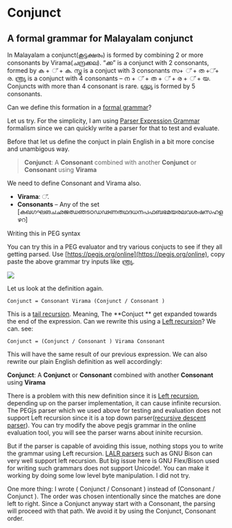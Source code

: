 # Conjunct

## A formal grammar for Malayalam conjunct

In Malayalam a conjunct\(കൂട്ടക്ഷരം\) is formed by combining 2 or more consonants by Virama\(ചന്ദ്രക്കല\).  “ക്ക” is a conjunct with 2 consonants, formed by ക + ് + ക. സ്ത്ര is a conjuct with 3 consonants സ+ ് + ത +്+ ര. ന്ത്ര്യ  is a conjunct with 4 consonants – ന + ് + ത + ് + ര + ് + യ. Conjuncts with more than 4 consonant is rare. ഗ്ദ്ധ്ര്യ is formed by 5 consonants.

Can we define this formation in a [formal grammar](https://en.wikipedia.org/wiki/Formal_grammar)?

Let us try. For the simplicity, I am using [Parser Expression Grammar](https://en.wikipedia.org/wiki/Parsing_expression_grammar) formalism since we can quickly write a parser for that to test and evaluate.

Before that let us define the conjuct in plain English in a bit more concise and unambigous way.

> **Conjunct**: A **Consonant** combined with another **Conjunct** or **Consonant** using **Virama**

We need to define Consonant and Virama also.

* **Virama**:   ്.
* **Consonants** – Any of the set \[കഖഗഘങചഛജഝഞടഠഡഢണതഥദധനപഫബഭമയരലവശഷസഹളഴറ\]

Writing this in PEG syntax

You can try this in a PEG evaluator and try various conjucts to see if they all getting parsed. Use [https://pegjs.org/online](https://pegjs.org/online), copy paste the above grammar try inputs like ന്ത്ര്യ.

![](https://thottingal.in/wp-content/uploads/2017/05/photo_2017-05-21_11-23-46-1024x329.jpg)

Let us look at the definition again.

```text
Conjunct = Consonant Virama (Conjunct / Consonant )
```

This is a [tail recursion](https://en.wikipedia.org/wiki/Tail-recursion&redirect=no). Meaning, The \*\*Conjuct \*\* get expanded towards the end of the expression. Can we rewrite this using a [Left recursion](https://en.wikipedia.org/wiki/Left_recursion)? We can. see:

```text
Conjunct = (Conjunct / Consonant ) Virama Consonant
```

This will have the same result of our previous expression. We can also rewrite our plain English definition as well accordingly:

**Conjunct**: A **Conjunct** or **Consonant**  combined with another **Consonant** using **Virama**

There is a problem with this new definition since it is [Left recursion](https://en.wikipedia.org/wiki/Left_recursion), depending up on the parser implementation, it can cause infinite recursion. The PEGjs parser which we used above for testing and evaluation does not support Left recursion since it is a top down parser\([recursive descent parser](https://en.wikipedia.org/wiki/Recursive_descent_parser)\). You can try modify the above pegjs grammar in the online evaluation tool, you will see the parser warns about ininite recursion.

But if the parser is capable of avoiding this issue, nothing stops you to write the grammar using Left recursion. [LALR parsers](https://en.wikipedia.org/wiki/LALR_parser) such as GNU Bison can very well support left recursion. But big issue here is GNU Flex/Bison used for writing such grammars does not support Unicode!. You can make it working by doing some low level byte manipulation. I did not try.

One more thing: I wrote \( Conjunct / Consonant \) instead of \(Consonant / Conjunct \). The order was chosen intentionally since the matches are done left to right. Since a Conjunct anyway start with a Consonant, the parsing will proceed with that path. We avoid it by using the Conjunct, Consonant order.

